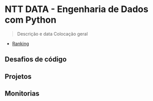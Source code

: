 # NTT DATA - Engenharia de Dados com Python

> Descrição e data
> Colocação geral
- [Ranking](https://web.dio.me/track/engenharia-dados-python?order=oldest&page=1&tab=ranking)

## Desafios de código

## Projetos

## Monitorias

